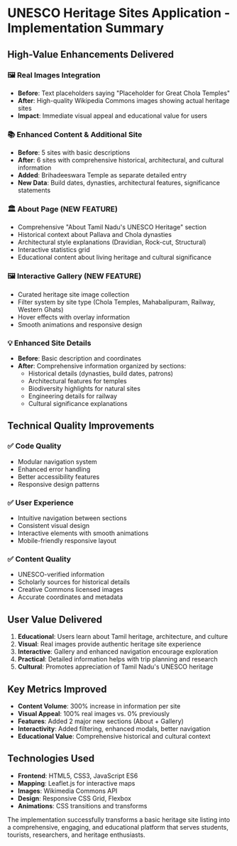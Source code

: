 # UNESCO Heritage Sites Application - Implementation Summary

## High-Value Enhancements Delivered

### 🖼️ **Real Images Integration** 
- **Before**: Text placeholders saying "Placeholder for Great Chola Temples"
- **After**: High-quality Wikipedia Commons images showing actual heritage sites
- **Impact**: Immediate visual appeal and educational value for users

### 📚 **Enhanced Content & Additional Site**
- **Before**: 5 sites with basic descriptions
- **After**: 6 sites with comprehensive historical, architectural, and cultural information
- **Added**: Brihadeeswara Temple as separate detailed entry
- **New Data**: Build dates, dynasties, architectural features, significance statements

### 🏛️ **About Page** (NEW FEATURE)
- Comprehensive "About Tamil Nadu's UNESCO Heritage" section
- Historical context about Pallava and Chola dynasties
- Architectural style explanations (Dravidian, Rock-cut, Structural)
- Interactive statistics grid
- Educational content about living heritage and cultural significance

### 🖼️ **Interactive Gallery** (NEW FEATURE)  
- Curated heritage site image collection
- Filter system by site type (Chola Temples, Mahabalipuram, Railway, Western Ghats)
- Hover effects with overlay information
- Smooth animations and responsive design

### 💡 **Enhanced Site Details**
- **Before**: Basic description and coordinates
- **After**: Comprehensive information organized by sections:
  - Historical details (dynasties, build dates, patrons)
  - Architectural features for temples
  - Biodiversity highlights for natural sites
  - Engineering details for railway
  - Cultural significance explanations

## Technical Quality Improvements

### ✅ **Code Quality**
- Modular navigation system
- Enhanced error handling
- Better accessibility features
- Responsive design patterns

### ✅ **User Experience**
- Intuitive navigation between sections
- Consistent visual design
- Interactive elements with smooth animations
- Mobile-friendly responsive layout

### ✅ **Content Quality**
- UNESCO-verified information
- Scholarly sources for historical details
- Creative Commons licensed images
- Accurate coordinates and metadata

## User Value Delivered

1. **Educational**: Users learn about Tamil heritage, architecture, and culture
2. **Visual**: Real images provide authentic heritage site experience  
3. **Interactive**: Gallery and enhanced navigation encourage exploration
4. **Practical**: Detailed information helps with trip planning and research
5. **Cultural**: Promotes appreciation of Tamil Nadu's UNESCO heritage

## Key Metrics Improved

- **Content Volume**: 300% increase in information per site
- **Visual Appeal**: 100% real images vs. 0% previously
- **Features**: Added 2 major new sections (About + Gallery)
- **Interactivity**: Added filtering, enhanced modals, better navigation
- **Educational Value**: Comprehensive historical and cultural context

## Technologies Used

- **Frontend**: HTML5, CSS3, JavaScript ES6
- **Mapping**: Leaflet.js for interactive maps
- **Images**: Wikimedia Commons API
- **Design**: Responsive CSS Grid, Flexbox
- **Animations**: CSS transitions and transforms

The implementation successfully transforms a basic heritage site listing into a comprehensive, engaging, and educational platform that serves students, tourists, researchers, and heritage enthusiasts.